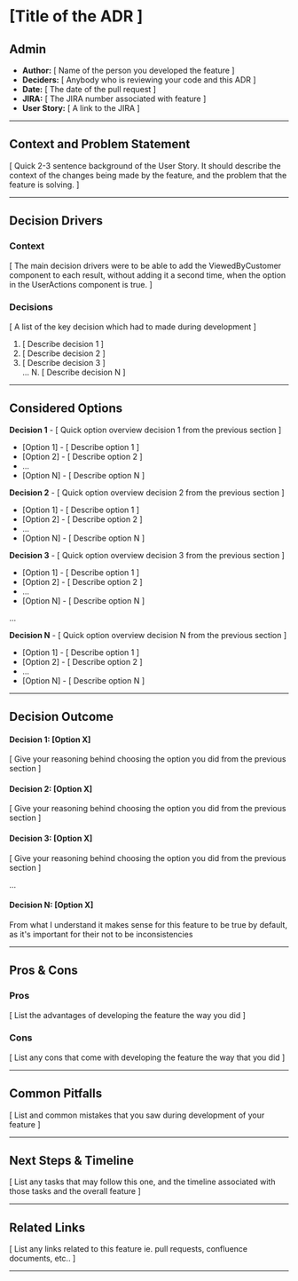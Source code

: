 # [Title of the ADR ]

<!-- There are two main reason why an ADR is needed for a feature
     If the feature last more then one sprint
     Or if a non-obvious design choice was chosen during feature devleopment. -->

## Admin

-   **Author:** [ Name of the person you developed the feature ]
-   **Deciders:** [ Anybody who is reviewing your code and this ADR ]
-   **Date:** [ The date of the pull request ]
-   **JIRA:** [ The JIRA number associated with feature ]
-   **User Story:** [ A link to the JIRA ]

---

## Context and Problem Statement

[ Quick 2-3 sentence background of the User Story. It should describe the context of the changes being made by the feature, and the problem that the feature is solving. ]

---

## Decision Drivers

### Context

[ The main decision drivers were to be able to add the ViewedByCustomer component to each result, without adding it a second time, when the option in the UserActions component is true. ]

### Decisions

[ A list of the key decision which had to made during development ]

1. [ Describe decision 1 ]
1. [ Describe decision 2 ]
1. [ Describe decision 3 ]\
   ...
   N. [ Describe decision N ]

---

## Considered Options

<!-- Give some options regarding the decision drivers mentions in the previous section -->

**Decision 1** - [ Quick option overview decision 1 from the previous section ]

-   [Option 1] - [ Describe option 1 ]
-   [Option 2] - [ Describe option 2 ]
-   ...
-   [Option N] - [ Describe option N ]

**Decision 2** - [ Quick option overview decision 2 from the previous section ]

-   [Option 1] - [ Describe option 1 ]
-   [Option 2] - [ Describe option 2 ]
-   ...
-   [Option N] - [ Describe option N ]

**Decision 3** - [ Quick option overview decision 3 from the previous section ]

-   [Option 1] - [ Describe option 1 ]
-   [Option 2] - [ Describe option 2 ]
-   ...
-   [Option N] - [ Describe option N ]

...

**Decision N** - [ Quick option overview decision N from the previous section ]

-   [Option 1] - [ Describe option 1 ]
-   [Option 2] - [ Describe option 2 ]
-   ...
-   [Option N] - [ Describe option N ]

---

## Decision Outcome

#### Decision 1: [Option X]

[ Give your reasoning behind choosing the option you did from the previous section ]

#### Decision 2: [Option X]

[ Give your reasoning behind choosing the option you did from the previous section ]

#### Decision 3: [Option X]

[ Give your reasoning behind choosing the option you did from the previous section ]

...

#### Decision N: [Option X]

From what I understand it makes sense for this feature to be true by default, as it's important for their not to be inconsistencies

---

## Pros & Cons

<!-- List the pros and cons of the options that you chose when developing the feature -->

### Pros

[ List the advantages of developing the feature the way you did ]

### Cons

[ List any cons that come with developing the feature the way that you did ]

---

## Common Pitfalls

[ List and common mistakes that you saw during development of your feature ]

---

## Next Steps & Timeline

[ List any tasks that may follow this one, and the timeline associated with those tasks and the overall feature ]

---

## Related Links

[ List any links related to this feature ie. pull requests, confluence documents, etc.. ]

---
